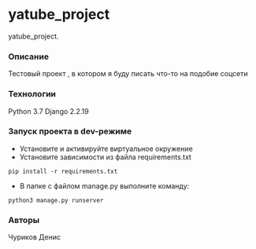 # yatube_project
yatube_project.
### Описание
Тестовый проект , в котором я буду писать что-то на подобие соцсети 
### Технологии
Python 3.7
Django 2.2.19
### Запуск проекта в dev-режиме
- Установите и активируйте виртуальное окружение
- Установите зависимости из файла requirements.txt
```
pip install -r requirements.txt
``` 
- В папке с файлом manage.py выполните команду:
```
python3 manage.py runserver
```
### Авторы
Чуриков Денис